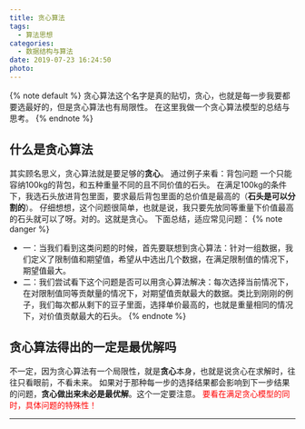 ```yaml
---
title: 贪心算法
tags:
  - 算法思想
categories:
  - 数据结构与算法
date: 2019-07-23 16:24:50
photo:
---
```


{% note default %}
贪心算法这个名字是真的贴切，贪心，也就是每一步我要都要选最好的，但是贪心算法也有局限性。
在这里我做一个贪心算法模型的总结与思考。
{% endnote %}

<!-- more -->
## 什么是贪心算法
其实顾名思义，贪心算法就是要足够的**贪心**。
通过例子来看：背包问题
一个只能容纳100kg的背包，和五种重量不同的且不同价值的石头。
在满足100kg的条件下，我选石头放进背包里面，要求最后背包里面的总价值是最高的（**石头是可以分割的**）。
仔细想想，这个问题很简单，也就是说，我只要先放同等重量下价值最高的石头就可以了呀。对的。这就是贪心。
下面总结，适应常见问题：
{% note danger %}
- 一：当我们看到这类问题的时候，首先要联想到贪心算法：针对一组数据，我们定义了限制值和期望值，希望从中选出几个数据，在满足限制值的情况下，期望值最大。
- 二：我们尝试看下这个问题是否可以用贪心算法解决：每次选择当前情况下，在对限制值同等贡献量的情况下，对期望值贡献最大的数据。类比到刚刚的例子，我们每次都从剩下的豆子里面，选择单价最高的，也就是重量相同的情况下，对价值贡献最大的石头。
{% endnote %}

## 贪心算法得出的一定是最优解吗
不一定，因为贪心算法有一个局限性，就是**贪心**本身，也就是说贪心在求解时，往往只看眼前，不看未来。
如果对于那种每一步的选择结果都会影响到下一步结果的问题，**贪心做出来未必是最优解**。这个一定要注意。
<font color="red">要看在满足贪心模型的同时，具体问题的特殊性！</font>













--- 

